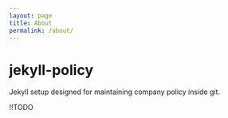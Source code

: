 ```yaml
---
layout: page
title: About
permalink: /about/
---
```

# jekyll-policy
Jekyll setup designed for maintaining company policy inside git.

!!TODO